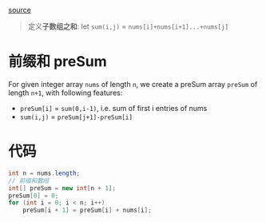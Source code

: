 [source](https://zhuanlan.zhihu.com/p/107778275)

> 定义**子数组之和**:
> let `sum(i,j)` = `nums[i]+nums[i+1]...+nums[j]`

# 前缀和 preSum
For given integer array `nums` of length `n`, we create a preSum array `preSum` of length `n+1`, with following features:
- `preSum[i]` = `sum(0,i-1)`, i.e. sum of first i entries of nums
- `sum(i,j)` = `preSum[j+1]-preSum[i]` 

# 代码
```java
int n = nums.length;
// 前缀和数组
int[] preSum = new int[n + 1];
preSum[0] = 0;
for (int i = 0; i < n; i++)
    preSum[i + 1] = preSum[i] + nums[i];
```


